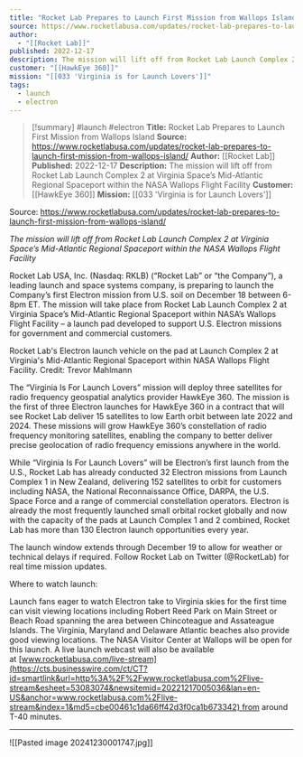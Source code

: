 ```yaml
---
title: "Rocket Lab Prepares to Launch First Mission from Wallops Island "
source: https://www.rocketlabusa.com/updates/rocket-lab-prepares-to-launch-first-mission-from-wallops-island/
author:
  - "[[Rocket Lab]]"
published: 2022-12-17
description: The mission will lift off from Rocket Lab Launch Complex 2 at Virginia Space’s Mid-Atlantic Regional Spaceport within the NASA Wallops Flight Facility
customer: "[[HawkEye 360]]"
mission: "[[033 'Virginia is for Launch Lovers']]"
tags:
  - launch
  - electron
---
```

>[!summary]
#launch #electron
**Title:** Rocket Lab Prepares to Launch First Mission from Wallops Island 
**Source:** https://www.rocketlabusa.com/updates/rocket-lab-prepares-to-launch-first-mission-from-wallops-island/
**Author:** [[Rocket Lab]]
**Published:** 2022-12-17
**Description:** The mission will lift off from Rocket Lab Launch Complex 2 at Virginia Space’s Mid-Atlantic Regional Spaceport within the NASA Wallops Flight Facility
**Customer:** [[HawkEye 360]]
**Mission:** [[033 'Virginia is for Launch Lovers']]

Source: https://www.rocketlabusa.com/updates/rocket-lab-prepares-to-launch-first-mission-from-wallops-island/

*The mission will lift off from Rocket Lab Launch Complex 2 at Virginia Space’s Mid-Atlantic Regional Spaceport within the NASA Wallops Flight Facility*

Rocket Lab USA, Inc. (Nasdaq: RKLB) (“Rocket Lab” or “the Company”), a leading launch and space systems company, is preparing to launch the Company’s first Electron mission from U.S. soil on December 18 between 6-8pm ET. The mission will take place from Rocket Lab Launch Complex 2 at Virginia Space’s Mid-Atlantic Regional Spaceport within NASA’s Wallops Flight Facility – a launch pad developed to support U.S. Electron missions for government and commercial customers.

Rocket Lab's Electron launch vehicle on the pad at Launch Complex 2 at Virginia's Mid-Atlantic Regional Spaceport within NASA Wallops Flight Facility. Credit: Trevor Mahlmann

The “Virginia Is For Launch Lovers” mission will deploy three satellites for radio frequency geospatial analytics provider HawkEye 360. The mission is the first of three Electron launches for HawkEye 360 in a contract that will see Rocket Lab deliver 15 satellites to low Earth orbit between late 2022 and 2024. These missions will grow HawkEye 360’s constellation of radio frequency monitoring satellites, enabling the company to better deliver precise geolocation of radio frequency emissions anywhere in the world.

While “Virginia Is For Launch Lovers” will be Electron’s first launch from the U.S., Rocket Lab has already conducted 32 Electron missions from Launch Complex 1 in New Zealand, delivering 152 satellites to orbit for customers including NASA, the National Reconnaissance Office, DARPA, the U.S. Space Force and a range of commercial constellation operators. Electron is already the most frequently launched small orbital rocket globally and now with the capacity of the pads at Launch Complex 1 and 2 combined, Rocket Lab has more than 130 Electron launch opportunities every year.

The launch window extends through December 19 to allow for weather or technical delays if required. Follow Rocket Lab on Twitter (@RocketLab) for real time mission updates.

Where to watch launch:

Launch fans eager to watch Electron take to Virginia skies for the first time can visit viewing locations including Robert Reed Park on Main Street or Beach Road spanning the area between Chincoteague and Assateague Islands. The Virginia, Maryland and Delaware Atlantic beaches also provide good viewing locations. The NASA Visitor Center at Wallops will be open for this launch. A live launch webcast will also be available at [www.rocketlabusa.com/live-stream](https://cts.businesswire.com/ct/CT?id=smartlink&url=http%3A%2F%2Fwww.rocketlabusa.com%2Flive-stream&esheet=53083074&newsitemid=20221217005036&lan=en-US&anchor=www.rocketlabusa.com%2Flive-stream&index=1&md5=cbe00461c1da66ff42d3f0ca1b673342) from around T-40 minutes.

---

![[Pasted image 20241230001747.jpg]]